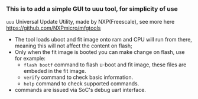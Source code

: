 ### This is to add a simple GUI to uuu tool, for simplicity of use
`uuu` Universal Update Utility, made by NXP(Freescale), see more here
https://github.com/NXPmicro/mfgtools
- The tool loads uboot and fit image onto ram and CPU will run from there, meaning this will not affect the content on flash;
- Only when the fit image is booted you can make change on flash, use for example:
    - `flash bootf` command to flash u-boot and fit image, these files are embeded in the fit image. 
    - `verify` command to check basic information.
    - `help` command to check supported commands.
- commands are issued via SoC's debug uart interface.
